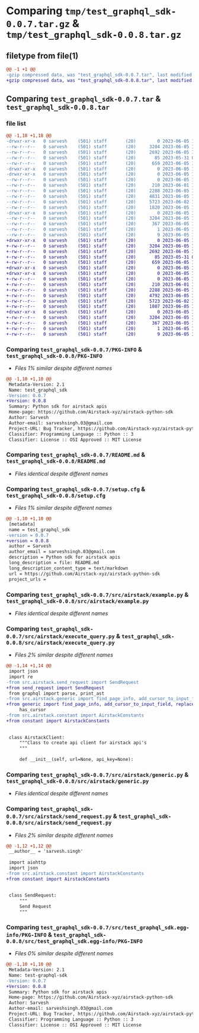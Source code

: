 # Comparing `tmp/test_graphql_sdk-0.0.7.tar.gz` & `tmp/test_graphql_sdk-0.0.8.tar.gz`

## filetype from file(1)

```diff
@@ -1 +1 @@
-gzip compressed data, was "test_graphql_sdk-0.0.7.tar", last modified: Mon Jun  5 12:56:43 2023, max compression
+gzip compressed data, was "test_graphql_sdk-0.0.8.tar", last modified: Mon Jun  5 12:59:32 2023, max compression
```

## Comparing `test_graphql_sdk-0.0.7.tar` & `test_graphql_sdk-0.0.8.tar`

### file list

```diff
@@ -1,18 +1,18 @@
-drwxr-xr-x   0 sarvesh    (501) staff       (20)        0 2023-06-05 12:56:43.701963 test_graphql_sdk-0.0.7/
--rw-r--r--   0 sarvesh    (501) staff       (20)     3204 2023-06-05 12:56:43.702025 test_graphql_sdk-0.0.7/PKG-INFO
--rw-r--r--   0 sarvesh    (501) staff       (20)     2692 2023-06-05 12:41:34.000000 test_graphql_sdk-0.0.7/README.md
--rw-r--r--   0 sarvesh    (501) staff       (20)       85 2023-05-31 07:35:04.000000 test_graphql_sdk-0.0.7/pyproject.toml
--rw-r--r--   0 sarvesh    (501) staff       (20)      659 2023-06-05 12:56:43.702247 test_graphql_sdk-0.0.7/setup.cfg
-drwxr-xr-x   0 sarvesh    (501) staff       (20)        0 2023-06-05 12:56:43.699669 test_graphql_sdk-0.0.7/src/
-drwxr-xr-x   0 sarvesh    (501) staff       (20)        0 2023-06-05 12:56:43.701277 test_graphql_sdk-0.0.7/src/airstack/
--rw-r--r--   0 sarvesh    (501) staff       (20)        0 2023-06-05 12:53:03.000000 test_graphql_sdk-0.0.7/src/airstack/__init__.py
--rw-r--r--   0 sarvesh    (501) staff       (20)      210 2023-06-01 15:14:21.000000 test_graphql_sdk-0.0.7/src/airstack/constant.py
--rw-r--r--   0 sarvesh    (501) staff       (20)     2288 2023-06-05 11:32:00.000000 test_graphql_sdk-0.0.7/src/airstack/example.py
--rw-r--r--   0 sarvesh    (501) staff       (20)     4831 2023-06-05 12:53:30.000000 test_graphql_sdk-0.0.7/src/airstack/execute_query.py
--rw-r--r--   0 sarvesh    (501) staff       (20)     5723 2023-06-02 16:57:40.000000 test_graphql_sdk-0.0.7/src/airstack/generic.py
--rw-r--r--   0 sarvesh    (501) staff       (20)     1820 2023-06-05 12:55:58.000000 test_graphql_sdk-0.0.7/src/airstack/send_request.py
-drwxr-xr-x   0 sarvesh    (501) staff       (20)        0 2023-06-05 12:56:43.701848 test_graphql_sdk-0.0.7/src/test_graphql_sdk.egg-info/
--rw-r--r--   0 sarvesh    (501) staff       (20)     3204 2023-06-05 12:56:43.000000 test_graphql_sdk-0.0.7/src/test_graphql_sdk.egg-info/PKG-INFO
--rw-r--r--   0 sarvesh    (501) staff       (20)      367 2023-06-05 12:56:43.000000 test_graphql_sdk-0.0.7/src/test_graphql_sdk.egg-info/SOURCES.txt
--rw-r--r--   0 sarvesh    (501) staff       (20)        1 2023-06-05 12:56:43.000000 test_graphql_sdk-0.0.7/src/test_graphql_sdk.egg-info/dependency_links.txt
--rw-r--r--   0 sarvesh    (501) staff       (20)        9 2023-06-05 12:56:43.000000 test_graphql_sdk-0.0.7/src/test_graphql_sdk.egg-info/top_level.txt
+drwxr-xr-x   0 sarvesh    (501) staff       (20)        0 2023-06-05 12:59:32.261044 test_graphql_sdk-0.0.8/
+-rw-r--r--   0 sarvesh    (501) staff       (20)     3204 2023-06-05 12:59:32.261092 test_graphql_sdk-0.0.8/PKG-INFO
+-rw-r--r--   0 sarvesh    (501) staff       (20)     2692 2023-06-05 12:41:34.000000 test_graphql_sdk-0.0.8/README.md
+-rw-r--r--   0 sarvesh    (501) staff       (20)       85 2023-05-31 07:35:04.000000 test_graphql_sdk-0.0.8/pyproject.toml
+-rw-r--r--   0 sarvesh    (501) staff       (20)      659 2023-06-05 12:59:32.261289 test_graphql_sdk-0.0.8/setup.cfg
+drwxr-xr-x   0 sarvesh    (501) staff       (20)        0 2023-06-05 12:59:32.259390 test_graphql_sdk-0.0.8/src/
+drwxr-xr-x   0 sarvesh    (501) staff       (20)        0 2023-06-05 12:59:32.260402 test_graphql_sdk-0.0.8/src/airstack/
+-rw-r--r--   0 sarvesh    (501) staff       (20)        0 2023-06-05 12:53:03.000000 test_graphql_sdk-0.0.8/src/airstack/__init__.py
+-rw-r--r--   0 sarvesh    (501) staff       (20)      210 2023-06-01 15:14:21.000000 test_graphql_sdk-0.0.8/src/airstack/constant.py
+-rw-r--r--   0 sarvesh    (501) staff       (20)     2288 2023-06-05 11:32:00.000000 test_graphql_sdk-0.0.8/src/airstack/example.py
+-rw-r--r--   0 sarvesh    (501) staff       (20)     4792 2023-06-05 12:59:05.000000 test_graphql_sdk-0.0.8/src/airstack/execute_query.py
+-rw-r--r--   0 sarvesh    (501) staff       (20)     5723 2023-06-02 16:57:40.000000 test_graphql_sdk-0.0.8/src/airstack/generic.py
+-rw-r--r--   0 sarvesh    (501) staff       (20)     1807 2023-06-05 12:59:05.000000 test_graphql_sdk-0.0.8/src/airstack/send_request.py
+drwxr-xr-x   0 sarvesh    (501) staff       (20)        0 2023-06-05 12:59:32.260906 test_graphql_sdk-0.0.8/src/test_graphql_sdk.egg-info/
+-rw-r--r--   0 sarvesh    (501) staff       (20)     3204 2023-06-05 12:59:32.000000 test_graphql_sdk-0.0.8/src/test_graphql_sdk.egg-info/PKG-INFO
+-rw-r--r--   0 sarvesh    (501) staff       (20)      367 2023-06-05 12:59:32.000000 test_graphql_sdk-0.0.8/src/test_graphql_sdk.egg-info/SOURCES.txt
+-rw-r--r--   0 sarvesh    (501) staff       (20)        1 2023-06-05 12:59:32.000000 test_graphql_sdk-0.0.8/src/test_graphql_sdk.egg-info/dependency_links.txt
+-rw-r--r--   0 sarvesh    (501) staff       (20)        9 2023-06-05 12:59:32.000000 test_graphql_sdk-0.0.8/src/test_graphql_sdk.egg-info/top_level.txt
```

### Comparing `test_graphql_sdk-0.0.7/PKG-INFO` & `test_graphql_sdk-0.0.8/PKG-INFO`

 * *Files 1% similar despite different names*

```diff
@@ -1,10 +1,10 @@
 Metadata-Version: 2.1
 Name: test_graphql_sdk
-Version: 0.0.7
+Version: 0.0.8
 Summary: Python sdk for airstack apis
 Home-page: https://github.com/Airstack-xyz/airstack-python-sdk
 Author: Sarvesh
 Author-email: sarveshsingh.03@gmail.com
 Project-URL: Bug Tracker, https://github.com/Airstack-xyz/airstack-python-sdk/issues
 Classifier: Programming Language :: Python :: 3
 Classifier: License :: OSI Approved :: MIT License
```

### Comparing `test_graphql_sdk-0.0.7/README.md` & `test_graphql_sdk-0.0.8/README.md`

 * *Files identical despite different names*

### Comparing `test_graphql_sdk-0.0.7/setup.cfg` & `test_graphql_sdk-0.0.8/setup.cfg`

 * *Files 1% similar despite different names*

```diff
@@ -1,10 +1,10 @@
 [metadata]
 name = test_graphql_sdk
-version = 0.0.7
+version = 0.0.8
 author = Sarvesh
 author_email = sarveshsingh.03@gmail.com
 description = Python sdk for airstack apis
 long_description = file: README.md
 long_description_content_type = text/markdown
 url = https://github.com/Airstack-xyz/airstack-python-sdk
 project_urls =
```

### Comparing `test_graphql_sdk-0.0.7/src/airstack/example.py` & `test_graphql_sdk-0.0.8/src/airstack/example.py`

 * *Files identical despite different names*

### Comparing `test_graphql_sdk-0.0.7/src/airstack/execute_query.py` & `test_graphql_sdk-0.0.8/src/airstack/execute_query.py`

 * *Files 2% similar despite different names*

```diff
@@ -1,14 +1,14 @@
 import json
 import re
-from src.airstack.send_request import SendRequest
+from send_request import SendRequest
 from graphql import parse, print_ast
-from src.airstack.generic import find_page_info, add_cursor_to_input_field, replace_cursor_value, \
+from generic import find_page_info, add_cursor_to_input_field, replace_cursor_value, \
     has_cursor
-from src.airstack.constant import AirstackConstants
+from constant import AirstackConstants
 
 
 class AirstackClient:
     """Class to create api client for airstack api's
     """
 
     def __init__(self, url=None, api_key=None):
```

### Comparing `test_graphql_sdk-0.0.7/src/airstack/generic.py` & `test_graphql_sdk-0.0.8/src/airstack/generic.py`

 * *Files identical despite different names*

### Comparing `test_graphql_sdk-0.0.7/src/airstack/send_request.py` & `test_graphql_sdk-0.0.8/src/airstack/send_request.py`

 * *Files 2% similar despite different names*

```diff
@@ -1,12 +1,12 @@
 __author__ = 'sarvesh.singh'
 
 import aiohttp
 import json
-from src.airstack.constant import AirstackConstants
+from constant import AirstackConstants
 
 
 class SendRequest:
     """
     Send Request
     """
```

### Comparing `test_graphql_sdk-0.0.7/src/test_graphql_sdk.egg-info/PKG-INFO` & `test_graphql_sdk-0.0.8/src/test_graphql_sdk.egg-info/PKG-INFO`

 * *Files 0% similar despite different names*

```diff
@@ -1,10 +1,10 @@
 Metadata-Version: 2.1
 Name: test-graphql-sdk
-Version: 0.0.7
+Version: 0.0.8
 Summary: Python sdk for airstack apis
 Home-page: https://github.com/Airstack-xyz/airstack-python-sdk
 Author: Sarvesh
 Author-email: sarveshsingh.03@gmail.com
 Project-URL: Bug Tracker, https://github.com/Airstack-xyz/airstack-python-sdk/issues
 Classifier: Programming Language :: Python :: 3
 Classifier: License :: OSI Approved :: MIT License
```

